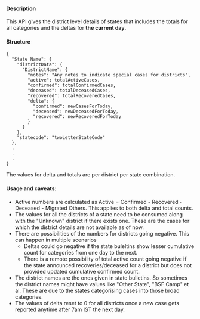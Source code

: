 #### Description
This API gives the district level details of states that includes the totals for all categories and the deltas for **the current day**.

#### Structure
```
{
  "State Name": {
    "districtData": {
      "DistrictName": {
        "notes": "Any notes to indicate special cases for districts",
        "active": totalActiveCases,
        "confirmed": totalConfirmedCases,
        "deceased": totalDeceasedCases,
        "recovered": totalRecoveredCases,
        "delta": {
          "confirmed": newCasesForToday,
          "deceased": newDeceasedForToday,
          "recovered": newRecoveredForToday
        }
      }
    },
    "statecode": "twoLetterStateCode"
  },
  .
  .
  .
}
```
The values for delta and totals are per district per state combination. 

#### Usage and caveats:
- Active numbers are calculated as Active = Confirmed - Recovered - Deceased - Migrated Others. This applies to both delta and total counts.
- The values for all the districts of a state need to be consumed along with the "Unknown" district if there exists one. These are the cases for which the district details are not available as of now. 
- There are possibilities of the numbers for districts going negative. This can happen in multiple scenarios
	- Deltas could go negative if the state buleltins show lesser cumulative count for categories from one day to the next.
	- There is a remote possibility of total active count going negative if the state announced recoveries/deceased for a district but does not provided updated cumulative confirmed count.
- The district names are the ones given in state bulletins. So sometimes the district names might have values like "Other State", "BSF Camp" et al. These are due to the states categorising cases into those broad categories.
- The values of delta reset to 0 for all districts once a new case gets reported anytime after 7am IST the next day.
